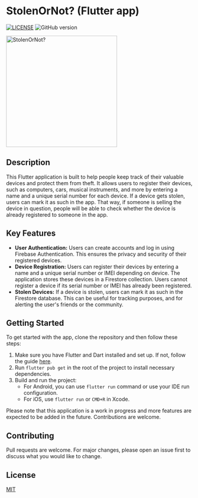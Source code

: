 # StolenOrNot? (Flutter app)

[![LICENSE](https://img.shields.io/badge/license-MIT-blue.svg)](LICENSE)
![GitHub version](https://badge.fury.io/gh/nikohoffren%2Fstolen-or-not-app.svg)


<img src="https://github.com/nikohoffren/stolen-or-not-app/blob/main/assets/images/stolen-gear-logo.jpeg?raw=true" alt="StolenOrNot?" width="300">

## Description

This Flutter application is built to help people keep track of their valuable devices and protect them from theft. It allows users to register their devices, such as computers, cars, musical instruments, and more by entering a name and a unique serial number for each device. If a device gets stolen, users can mark it as such in the app. That way, if someone is selling the device in question, people will be able to check whether the device is already registered to someone in the app.

## Key Features

- **User Authentication:** Users can create accounts and log in using Firebase Authentication. This ensures the privacy and security of their registered devices.
- **Device Registration:** Users can register their devices by entering a name and a unique serial number or IMEI depending on device. The application stores these devices in a Firestore collection. Users cannot register a device if its serial number or IMEI has already been registered.
- **Stolen Devices:** If a device is stolen, users can mark it as such in the Firestore database. This can be useful for tracking purposes, and for alerting the user's friends or the community.

## Getting Started

To get started with the app, clone the repository and then follow these steps:

1. Make sure you have Flutter and Dart installed and set up. If not, follow the guide [here](https://flutter.dev/docs/get-started/install).
2. Run `flutter pub get` in the root of the project to install necessary dependencies.
5. Build and run the project:
   - For Android, you can use `flutter run` command or use your IDE run configuration.
   - For iOS, use `flutter run` or `CMD+R` in Xcode.

Please note that this application is a work in progress and more features are expected to be added in the future. Contributions are welcome.

## Contributing

Pull requests are welcome. For major changes, please open an issue first to discuss what you would like to change.

## License

[MIT](https://choosealicense.com/licenses/mit/)
